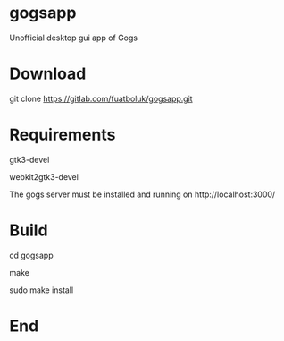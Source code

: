 # gogsapp

Unofficial desktop gui app of Gogs

# Download

git clone https://gitlab.com/fuatboluk/gogsapp.git

# Requirements

gtk3-devel

webkit2gtk3-devel

The gogs server must be installed and running on http://localhost:3000/

# Build

cd gogsapp

make

sudo make install

# End
